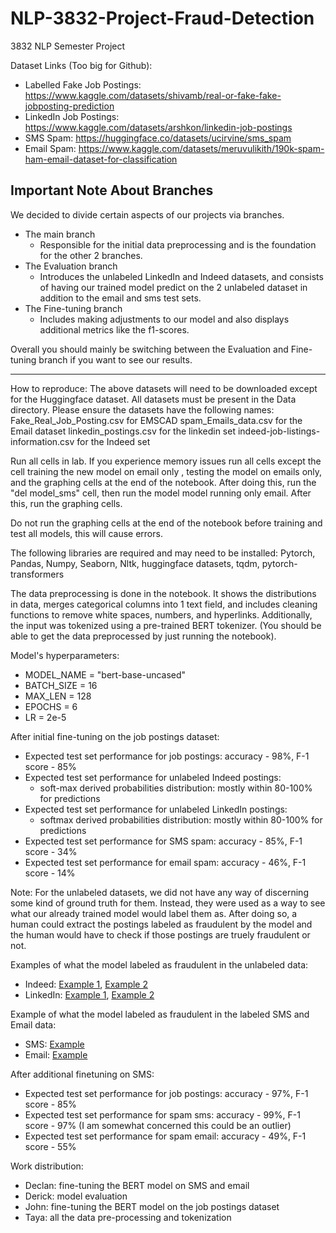 # NLP-3832-Project-Fraud-Detection
3832 NLP Semester Project

Dataset Links (Too big for Github):
- Labelled Fake Job Postings: https://www.kaggle.com/datasets/shivamb/real-or-fake-fake-jobposting-prediction
- LinkedIn Job Postings: https://www.kaggle.com/datasets/arshkon/linkedin-job-postings
- SMS Spam: https://huggingface.co/datasets/ucirvine/sms_spam
- Email Spam: https://www.kaggle.com/datasets/meruvulikith/190k-spam-ham-email-dataset-for-classification

## Important Note About Branches 
We decided to divide certain aspects of our projects via branches.
- The main branch
  - Responsible for the initial data preprocessing and is the foundation for the other 2 branches.
- The Evaluation branch
  - Introduces the unlabeled LinkedIn and Indeed datasets, and consists of having our trained model predict on the 2 unlabeled dataset in addition to the email and sms test sets.
- The Fine-tuning branch
  - Includes making adjustments to our model and also displays additional metrics like the f1-scores.

Overall you should mainly be switching between the Evaluation and Fine-tuning branch if you want to see our results.

-----
How to reproduce:
The above datasets will need to be downloaded except for the Huggingface dataset. All datasets must be present in the Data directory.
Please ensure the datasets have the following names:
Fake_Real_Job_Posting.csv for EMSCAD
spam_Emails_data.csv for the Email dataset
linkedin_postings.csv for the linkedin set
indeed-job-listings-information.csv for the Indeed set


Run all cells in lab. If you experience memory issues run all cells except the cell training the new model on email only , testing the model on emails only, and the graphing cells at the end of the notebook. After doing this, run the "del model_sms" cell, then run the model model running only email. After this, run the graphing cells.


Do not run the graphing cells at the end of the notebook before training and test all models, this will cause errors.

The following libraries are required and may need to be installed: Pytorch, Pandas, Numpy, Seaborn, Nltk, huggingface datasets, tqdm, pytorch-transformers


The data preprocessing is done in the notebook. It shows the distributions in data, merges categorical columns into 1 text field, and includes cleaning functions to remove white spaces, numbers, and hyperlinks. Additionally, the input was tokenized using a pre-trained BERT tokenizer. (You should be able to get the data preprocessed by just running the notebook).

Model's hyperparameters:
- MODEL_NAME = "bert-base-uncased"
- BATCH_SIZE = 16
- MAX_LEN    = 128
- EPOCHS     = 6
- LR         = 2e-5

After initial fine-tuning on the job postings dataset:
- Expected test set performance for job postings: accuracy - 98%, F-1 score - 85%
- Expected test set performance for unlabeled Indeed postings:
  - soft-max derived probabilities distribution: mostly within 80-100% for predictions
- Expected test set performance for unlabeled LinkedIn postings:
  - softmax derived probabilities distribution: mostly within 80-100% for predictions
 - Expected test set performance for SMS spam: accuracy - 85%, F-1 score - 34%
 - Expected test set performance for email spam: accuracy - 46%, F-1 score - 14% 
  

Note: For the unlabeled datasets, we did not have any way of discerning some kind of ground truth for them. Instead, they were used as a way to see what our already trained model would label them as. After doing so, a human could extract the postings labeled as fraudulent by the model and the human would have to check if those postings are truely fraudulent or not.

Examples of what the model labeled as fraudulent in the unlabeled data:
  - Indeed: [Example 1](/images/Indeed/Screenshot%202025-05-05%20205621.png), [Example 2](/images//Indeed/Screenshot%202025-05-05%20205833.png)
  - LinkedIn: [Example 1](/images/LinkedIn/Screenshot%202025-05-05%20205037.png), [Example 2](/images/LinkedIn/Screenshot%202025-05-05%20205354.png)

Example of what the model labeled as fraudulent in the labeled SMS and Email data:
  - SMS: [Example](/images/SMS/Screenshot%202025-05-05%20210058.png)
  - Email: [Example](/images/Email/Screenshot%202025-05-05%20210304.png)
    
After additional finetuning on SMS:
- Expected test set performance for job postings: accuracy - 97%, F-1 score - 85%
- Expected test set performance for spam sms: accuracy - 99%, F-1 score - 97% (I am somewhat concerned this could be an outlier) 
- Expected test set performance for spam email: accuracy - 49%, F-1 score - 55%


Work distribution:
- Declan:  fine-tuning the BERT model on SMS and email
- Derick:  model evaluation
- John: fine-tuning the BERT model on the job postings dataset
- Taya: all the data pre-processing and tokenization
